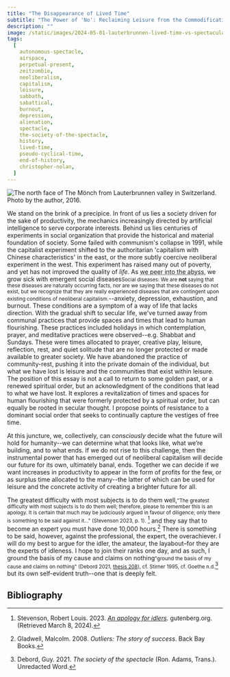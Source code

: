 ```yaml
---
title: "The Disappearance of Lived Time"
subtitle: "The Power of 'No': Reclaiming Leisure from the Commodification of Time in an Age of Hyperactivity"
description: ""
image: /static/images/2024-05-01-lauterbrunnen-lived-time-vs-spectacular-time.jpg
tags:
  [
    autonomous-spectacle,
    airspace,
    perpetual-present,
    zeitzombie,
    neoliberalism,
    capitalism,
    leisure,
    sabbath,
    sabattical,
    burnout,
    depression,
    alienation,
    spectacle,
    the-society-of-the-spectacle,
    history,
    lived-time,
    pseudo-cyclical-time,
    end-of-history,
    christopher-nolan,
  ]
---
```


![
  The north face of The Mönch from Lauterbrunnen valley in Switzerland. Photo by the author, 2016.
](/static/images/2024-05-01-lauterbrunnen-lived-time-vs-spectacular-time.jpg)

We stand on the brink of a precipice.
In front of us lies a society driven for the sake of productivity, the mechanics increasingly directed by artificial intelligence to serve corporate interests.
Behind us lies centuries of experiments in social organization that provide the historical and material foundation of society.
Some failed with communism's collapse in 1991, while the capitalist experiment shifted to the authoritarian 'capitalism with Chinese characteristics' in the east, or the more subtly coercive neoliberal experiment in the west.
This experiment has raised many out of poverty, and yet has not improved the quality of _life_.
As
<abbr title='"We stand on the brink... we peer into the abyss..." (Poe, 2022).'>we peer into the abyss</abbr>,
we grow sick with emergent
<span className="note">social diseases<small>Social diseases: We are **not** saying that these diseases are naturally occurring facts, nor are we saying that these diseases do not exist, but we recognize that they are really experienced diseases that are contingent upon existing conditions of neoliberal capitalism.</small></span>--anxiety,
depression, exhaustion, and burnout.
These conditions are a symptom of a way of life that lacks direction.
With the gradual shift to secular life, we've turned away from communal practices that provide spaces and times that lead to human flourishing.
These practices included holidays in which contemplation, prayer, and meditative practices were observed--e.g. Shabbat and Sundays.
These were times allocated to prayer, creative play, leisure, reflection, rest, and quiet solitude that are no longer protected or made available to greater society.
We have abandoned the practice of community-rest, pushing it into the private domain of the individual, but what we have lost is leisure and the communities that exist within leisure.
The position of this essay is not a call to return to some golden past, or a renewed spiritual order, but an acknowledgment of the conditions that lead to what we have lost.
It explores a revitalization of times and spaces for human flourishing that were formerly protected by a spiritual order, but can equally be rooted in secular thought.
I propose points of resistance to a dominant social order that seeks to continually capture the vestiges of free time.

At this juncture, we, collectively, can _consciously_ decide what the future will hold for humanity--we can determine what that looks like, what we’re building, and to what ends.
If we do not rise to this challenge, then the instrumental power that has emerged out of neoliberal capitalism will decide our future for its own, ultimately banal, ends.
Together we can decide if we want increases in productivity to appear in the form of profits for the few, or as surplus time allocated to the many--the latter of which can be used for leisure and the concrete activity of creating a brighter future for all.

<span className="note">The greatest difficulty with most subjects is to do them well,<small>"The greatest difficulty with most subjects is to do them well; therefore, please to remember this is an apology. It is certain that much may be judiciously argued in favour of diligence; only there is something to be said against it..." (Stevenson 2023, p. 1).</small>
</span>[^stevenson]
and they say that to become an expert you must have done 10,000 hours.[^gladwell]
There is something to be said, however, against the professional, the expert, the overachiever.
I will do my best to argue for the idler, the amateur, the layabout–for they are the experts of idleness.
I hope to join their ranks one day, and as such,
<span className="note">I ground the basis of my cause and claims on nothing<small>"ground the basis of my cause and claims on nothing" (Debord 2021, [thesis 208](https://unredacted-word.pub/spectacle/#section-200)), cf. Stirner 1995, cf. Goethe n.d.</small></span>[^debord1]
but its own self-evident truth--one that is deeply felt.

## Bibliography

[^0xadada-2003]: 0xADADA. 2003. _“[Hikikomori/Otaku Japans Latest Out-Group - Creating Social Outcasts to Construct a National Self-Identity](https://0xadada.pub/2003/01/01/hikikomori-otaku-japans-latest-outcasts/).”_ 0xADADA (blog). January 1, 2003. 0xadada.pub.
[^tangpingist-2021]: Tangpingist, Anonymous. 2021. “[Tangpingist Manifesto](https://chi.st/bugs/tangpingist-manifesto.).” Bugs - Chi.st (blog). April 1, 2021. chi.st.
[^augustine]: Augustine, Saint. 2008. *The confessions*. Oxford.
[^augustine2]: Augustine. & Dods, M. (1993). *The city of god*. New York: Modern Library.
[^bergson1]: Bergson, Henri., & Mitchell, A. (1944) 1907. *Creative evolution*. The Modern library.
[^bernays]: Bernays, Edward L. (1928) 2005. _Propaganda: With an Introduction by Mark Crispin Miller_. New York: Ig publishing.
[^braudel1]: Fernand Braudel. 1995. _A History of Civilizations_. New York, N.Y., U.S.A.: Penguin Books.
[^braudel2]: Braudel, Fernand., & Reynolds, Siân. 1992a. _Civilization and capitalism, 15th-18th century, vol. 1: the structures of everyday life_. University of California Press.
[^braudel3]: Braudel, Fernand., & Reynolds, Siân. 1992b. _Civilization and capitalism, 15th-18th century. vol.2: the wheels of commerce_. University of California Press.
[^bridle-2019]: Bridle, James. 2019. _New Dark Age : Technology and the End of the Future._ Orca Book Services.
[^bunyard1]: Bunyard, Tom. 2019. _Debord, time and spectacle : Hegelian Marxism and situationist theory_. Haymarket Books.
[^debord1]: Debord, Guy. 2021. _The society of the spectacle_ (Ron. Adams, Trans.). Unredacted Word.
[^debord2]: Debord, Guy. & Imrie, Malcolm. 1998. *Comments on the society of the spectacle*. London New York: Verso.
[^chayka1]: Chayka, Kyle. 2016. “[Welcome to Airspace](https://www.theverge.com/2016/8/3/12325104/airbnb-aesthetic-global-minimalism-startup-gentrification)”. _The Verge_ (blog). August 16, 2016. theverge.com.
[^chayka-2024]: Chayka, Kyle. 2024. _Filterworld_. Doubleday.
[^fisher1]: Fisher, Mark. 2009. _Capitalist realism: is there no alternative?_ Zero Books.
[^fisher-2012]: Fisher, Mark. 2012. “What Is Hauntology?” _Film Quarterly_ 66 (1): 16–24. [doi](https://doi.org/10.1525/fq.2012.66.1.16).
[^fisher2]: Fisher, Mark. 2020. _Mark Fisher - cybertime crisis_. [YouTube](https://www.youtube.com/watch?v=zOQgCg73sfQ).
[^fisher-2014]: Fisher, Mark. 2014. “Mark Fisher: The Slow Cancellation of the Future.” YouTube Video. [\_\_YouTube](https://www.youtube.com/watch?v=aCgkLICTskQ)\_\_.
[^fukuyama-1992]: Fukuyama, Francis. 1992. _The End of History and the Last Man_. New York, N.Y. ; London: Free Press.
[^garbes]: Garbes, Angela. 2022. _Essential labor_. HarperCollins.
[^gladwell]: Gladwell, Malcolm. 2008. _Outliers: The story of success_. Back Bay Books.
[^goonies]: Donner, Richard, dir. 1985. _The Goonies_. Warner Bros.
[^goethe]: Goethe, Johann Wolfgang von. n.d. "[Vanitas! Vanitatum Vanitas!](https://kalliope.org/en/text/goethe2019010801)" Kalliope.org (blog). Accessed March 30, 2024. kalliope.org.
[^graeber1]: Graeber, David. 2015. _The utopia of rules: on technology, stupidity, and the secret joys of bureaucracy_. Melville House Publishing.
[^graeber2]: Graeber, David. 2011. *Debt: the first 5,000 years*. Melville House.
[^han]: Han, Byung Chul. 2015. _The burnout society_. Stanford Briefs, an Imprint of Stanford University Press.
[^heidegger1]: Heidegger, Martin, John Macquarrie, and Edward Schouten Robinson. 1962. _Being and Time_. Harper and Row.
[^jappe]: Jappe, Anselm, Donald Nicholson-Smith, and T J Clark. 1999. _Guy Debord_. University of California Press.
[^kuzm]: Kuzmanović, Maja, and Nik Gaffney. 2024. “[Fallowing](https://anarchive.fo.am/wabisabi/fallowing/).” Accessed March 24, 2024. anarchive.fo.am.
[^leone]: Leone, Sergio, dir. 1966. _The Good, the Bad and the Ugly_. Archive.org. Produzioni Europee Associate.
[^marx-1867]: Marx, Karl. (1867) 1990. _Capital: A Critique of Political Economy. / Vol. 1._ Harmondsworth: Penguin in Association with New Left Review.
[^marx-1973]: Marx, Karl. (1859) 1973. _[Grundrisse : Foundations of the Critique of Political Economy](https://www.marxists.org/archive/marx/works/download/pdf/grundrisse.pdf)_. Translated by Martin Nicolaus. London: Penguin.
[^marx-1975]: Marx, Karl. 1975. _Early Writings_. Vintage.
[^memento]: Nolan, Christopher, dir. 2001. _Memento_. United States: Newmarket.
[^merrifield-2008]: Merrifield, Andy. 2008. _The Wisdom of Donkeys_. Bloomsbury Publishing USA.
[^odell-2019]: Odell, Jenny. 2019. _How to Do Nothing: Resisting the Attention Economy_. Melville House.
[^odell2]: Odell, Jenny. 2023. _Saving time: discovering a life beyond the clock_. Random House.
[^pandt12]: O’Connor, P. (2021, December). _Posthumanism and technology_ ([lecture 12: Byung-Chul Han, technology and the burnout society](https://open.spotify.com/episode/5mKHmB8QUsIH9G5o3V9de0?si=595986ba96694f88&nd=1&dlsi=00132e5d96ce4937)). (Retrieved March 8, 2024).
[^pandt13]: O’Connor, Patrick. 2021, December. _Posthumanism and technology_ ([lecture 13: Byung-Chul Han, technology and Psychopolitics](https://open.spotify.com/episode/3jwWS42uPZghGaDfRgI7EM?si=ddb2b97dc4ac4d8c)). (Retrieved March 8, 2024).
[^papa-2012]: Papaïoannou, Kostas. 2012. _Hegel (Le Gout Des Idees)_. Paris: les Belles Lettres.
[^pew]:
    Pew Research Center. 2016. "[The State of American Jobs: How the Shifting Economic Landscape Is Reshaping Work and Society and Affecting the Way People Think about the Skills and Training They Need to Get Ahead.](https://www.pewresearch.org/social-trends/2016/10/06/1-changes-in-the-american-workplace/)" _Pew Research_.
    Poe, Edgar Allen. 2022. “[The Imp of the Perverse](https://poemuseum.org/the-imp-of-the-perverse/).” _The Poe Museum_ (blog). February 3, 2022. poemuseum.org.

[^russell]: Russell, Bertrand. 1972. _In praise of idleness, and other essays_. Simon & Schuster.
[^stirner]: Stirner, Max. 1995. _Stirner: The Ego and Its Own_. Cambridge University Press.
[^stevenson]: Stevenson, Robert Louis. 2023. _[An apology for idlers](https://www.gutenberg.org/files/69825/69825-h/69825-h.htm)_. gutenberg.org. (Retrieved March 8, 2024).
[^severance]: Stiller, Ben Stiller, and Aoife McArdle. 2022. "_Severance_". TV Series. Apple TV+.
[^thatcher]: Thatcher, Margaret. 1980. "Speech to Conservative Women's Conference". [margaretthatcher.org](https://www.margaretthatcher.org/document/104368). Margaret Thatcher Foundation. (Retrieved March 20, 2024).
[^zuboff]: Zuboff, Shoshana. 2018. _The Age of Surveillance Capitalism: The Fight for a Human Future at the New Frontier of Power_. Public Affairs.
